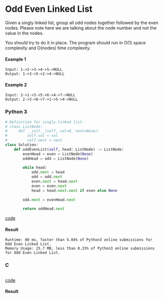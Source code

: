 # Odd Even Linked List
Given a singly linked list, group all odd nodes together followed by the even nodes. Please note here we are talking about the node number and not the value in the nodes.

You should try to do it in place. The program should run in O(1) space complexity and O(nodes) time complexity.

#### Example 1
```
Input: 1->2->3->4->5->NULL
Output: 1->3->5->2->4->NULL
```

#### Example 2
```
Input: 2->1->3->5->6->4->7->NULL
Output: 2->3->6->7->1->5->4->NULL
```

### Python 3
```python
# Definition for singly-linked list.
# class ListNode:
#     def __init__(self, val=0, next=None):
#         self.val = val
#         self.next = next
class Solution:
    def oddEvenList(self, head: ListNode) -> ListNode:
        evenHead = even = ListNode(None)
        oddHead = odd = ListNode(None)
        
        while head:
            odd.next = head
            odd = odd.next
            even.next = head.next
            even = even.next
            head = head.next.next if even else None
        
        odd.next = evenHead.next
        
        return oddHead.next
```
[code](Python%203/328.py)

#### Result
```
Runtime: 80 ms, faster than 5.04% of Python3 online submissions for Odd Even Linked List.
Memory Usage: 15.7 MB, less than 8.33% of Python3 online submissions for Odd Even Linked List.
```

### C
```C

```
[code](C/328.c)

#### Result
```

```
